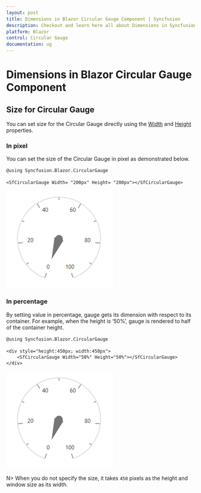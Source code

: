 ```yaml
---
layout: post
title: Dimensions in Blazor Circular Gauge Component | Syncfusion
description: Checkout and learn here all about Dimensions in Syncfusion Blazor Circular Gauge component and more.
platform: Blazor
control: Circular Gauge
documentation: ug
---
```


# Dimensions in Blazor Circular Gauge Component

## Size for Circular Gauge

You can set size for the Circular Gauge directly using the [Width](https://help.syncfusion.com/cr/blazor/Syncfusion.Blazor.CircularGauge.SfCircularGauge.html#Syncfusion_Blazor_CircularGauge_SfCircularGauge_Width) and [Height](https://help.syncfusion.com/cr/blazor/Syncfusion.Blazor.CircularGauge.SfCircularGauge.html#Syncfusion_Blazor_CircularGauge_SfCircularGauge_Height) properties.

### In pixel

You can set the size of the Circular Gauge in pixel as demonstrated below.

```cshtml
@using Syncfusion.Blazor.CircularGauge

<SfCircularGauge Width= "200px" Height= "200px"></SfCircularGauge>
```

![Changing Blazor Circular Gauge Size in Pixel](./images/blazor-circulargauge-size.png)

### In percentage

By setting value in percentage, gauge gets its dimension with respect to its container. For example, when the height is ‘50%’, gauge is rendered to half of the container height.

```cshtml
@using Syncfusion.Blazor.CircularGauge

<div style="height:450px; width:450px">
    <SfCircularGauge Width="50%" Height="50%"></SfCircularGauge>
</div>
```

![Changing Blazor Circular Gauge Size in Percentage](./images/blazor-circulargauge-size.png)

N> When you do not specify the size, it takes `450` pixels as the height and window size as its width.
